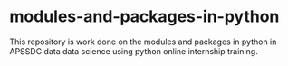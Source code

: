 # modules-and-packages-in-python
This repository is work done on the modules and packages in python in APSSDC data data science using python online internship training.
